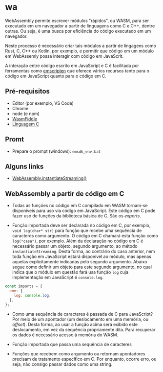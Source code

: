 # wa

WebAssembly permite escrever módulos "rápidos", ou WASM, para ser executado em um navegador a partir de linguagens como C e C++, dentre outras. Ou seja, é uma busca por eficiência do código executado em um navegador.

Neste processo é necessário criar tais módulos a partir de lingagens como Rust, C, C++ ou Kotlin, por exemplo, e permitir que código em um módulo em WebAssemly possa interagir com código em JavaScrit.

A interação entre código escrito em JavaScript e C é facilitada por
ferramentas como [emscripten](https://emscripten.org/) que oferece
vários recursos tanto para o código em JavaScript quanto para o código em C.

## Pré-requisitos

- Editor (por exemplo, VS Code)
- Chrome
- node (e npm)
- [WasmFiddle](https://wasdk.github.io/WasmFiddle/)
- [Linguagem C](https://www.programiz.com/c-programming)

## Promt

- Prepare o prompt (windows): `emsdk_env.bat`

## Alguns links

- [WebAssembly.instantiateStreaming()](https://developer.mozilla.org/en-US/docs/Web/JavaScript/Reference/Global_Objects/WebAssembly/instantiateStreaming)

## WebAssembly a partir de código em C

- Todas as funções no código em C compilado em WASM tornam-se
  disponíveis para uso via código em JavaScript. Este código em C
  pode fazer uso de funções da biblioteca básica de C. São os
  _exports_.

- Função importada deve ser declarada no código em C, por exemplo,
  `void log(char* str)` para função que recebe uma sequência de
  caracteres como argumento. O código em C chamará esta função como
  `log("casa")`, por exemplo. Além da declaração no código em C é
  necessário passar um objeto, segundo argumento, ao método
  `instantiateStreaming`. Desta forma, ao contrário do caso anterior,
  nem toda função em JavaScript estará disponível ao módulo, mas apenas aquelas explicitamente indicadas pelo segundo argumento. Abaixo segue como definir um objeto para este segundo argumento, no
  qual indica que o módulo em questão fará usa função `log` cuja
  implementação em JavaScript é `console.log`.

```js
const imports = {
  env: {
    log: console.log,
  },
};
```

- Como uma sequência de caracteres é passada de C para JavaScript?
  Por meio de um apontador (um deslocamento em uma memória, ou _offset_). Desta forma, ao usar a função acima será exibido este
  deslocamento, em vez da sequência propriamente dita. Para recuperar
  os dados é necessário acesso à memória do WASM.

- Função importada que passa uma sequência de caracteres

- Funções que recebem como argumento ou retornam apontadores
  precisam de tratamento específico em C. Por enquanto, ocorre erro,
  ou seja, não consigo passar dados como uma string.
